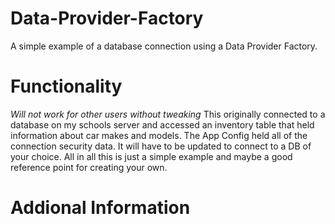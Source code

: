 # Data-Provider-Factory
A simple example of a database connection using a Data Provider Factory.

# Functionality
*Will not work for other users without tweaking*
This originally connected to a database on my schools server and accessed an inventory table that
held information about car makes and models. The App Config held all of the connection
security data. It will have to be updated to connect to a DB of your choice. All in all this is just a simple
example and maybe a good reference point for creating your own.

# Addional Information

